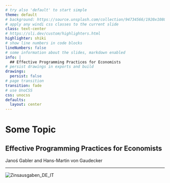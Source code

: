 ```yaml
---
# try also 'default' to start simple
theme: default
# background: https://source.unsplash.com/collection/94734566/1920x1080
# apply any windi css classes to the current slide
class: text-center
# https://sli.dev/custom/highlighters.html
highlighter: shiki
# show line numbers in code blocks
lineNumbers: false
# some information about the slides, markdown enabled
info: |
  ## Effective Programming Practices for Economists
# persist drawings in exports and build
drawings:
  persist: false
# page transition
transition: fade
# use UnoCSS
css: unocss
defaults:
  layout: center
---
```


# Some Topic

## Effective Programming Practices for Economists

Janoś Gabler and Hans-Martin von Gaudecker


---

![Zinsausgaben_DE_IT](x.svg)

